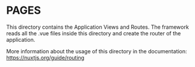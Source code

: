# PAGES

This directory contains the Application Views and Routes.
The framework reads all the .vue files inside this directory and create the router of the application.

More information about the usage of this directory in the documentation:
https://nuxtjs.org/guide/routing
